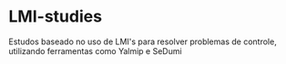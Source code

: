 # LMI-studies
Estudos baseado no uso de LMI's para resolver problemas de controle, utilizando ferramentas como Yalmip e SeDumi 
